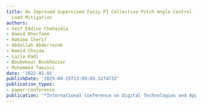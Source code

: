 ```yaml
---
title: An Improved Supervised Fuzzy PI Collective Pitch Angle Control for Wind Turbine
  Load Mitigation
authors:
- Seif Eddine Chehaidia
- Hamid Kherfane
- Hakima Cherif
- Abdallah Abderrezak
- Hamid Chojaa
- Laila Kadi
- Boubekeur Boukhezzar
- Mohammed Taoussi
date: '2022-01-01'
publishDate: '2025-04-25T13:09:03.527473Z'
publication_types:
- paper-conference
publication: '*International Conference on Digital Technologies and Applications*'
---
```

